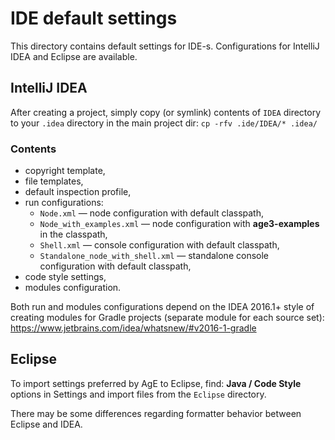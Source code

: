 IDE default settings
====================

This directory contains default settings for IDE-s. Configurations for IntelliJ IDEA and Eclipse are available.

IntelliJ IDEA
-------------

After creating a project, simply copy (or symlink) contents of `IDEA` directory to your `.idea` directory in the main
project dir: `cp -rfv .ide/IDEA/* .idea/`

### Contents

* copyright template,
* file templates,
* default inspection profile,
* run configurations:
  * `Node.xml` — node configuration with default classpath,
  * `Node_with_examples.xml` — node configuration with **age3-examples** in the classpath,
  * `Shell.xml` — console configuration with default classpath,
  * `Standalone_node_with_shell.xml` — standalone console configuration with default classpath,
* code style settings,
* modules configuration.

Both run and modules configurations depend on the IDEA 2016.1+ style of creating modules for Gradle projects (separate
module for each source set): https://www.jetbrains.com/idea/whatsnew/#v2016-1-gradle

Eclipse
-------

To import settings preferred by AgE to Eclipse, find: **Java / Code Style** options in Settings and import files from
the `Eclipse` directory.

There may be some differences regarding formatter behavior between Eclipse and IDEA.
